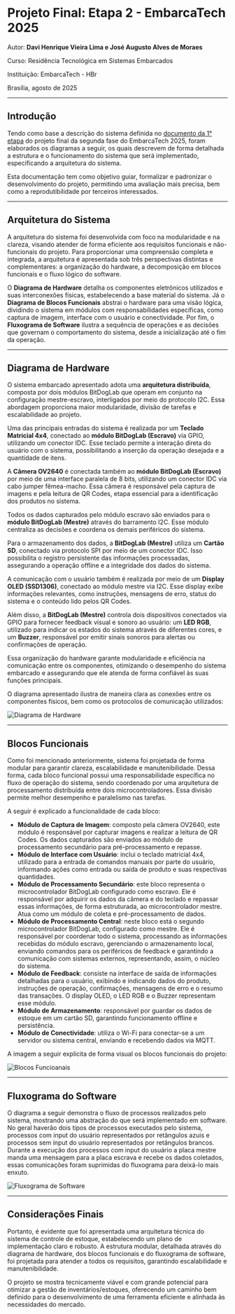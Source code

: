 # Projeto Final: Etapa 2 - EmbarcaTech 2025

Autor: **Davi Henrique Vieira Lima e José Augusto Alves de Moraes**

Curso: Residência Tecnológica em Sistemas Embarcados

Instituição: EmbarcaTech - HBr

Brasília, agosto de 2025

---

## **Introdução**

Tendo como base a descrição do sistema definida no [documento da 1° etapa](<../Etapa 1/README.md>)
do projeto final da segunda fase do EmbarcaTech 2025, foram elaborados os diagramas a seguir, os quais descrevem de forma detalhada a estrutura e o funcionamento do sistema que será implementado, especificando a arquitetura do sistema.

Esta documentação tem como objetivo guiar, formalizar e padronizar o desenvolvimento do projeto, permitindo uma avaliação mais precisa, bem como a reprodutibilidade por terceiros interessados.

---

## **Arquitetura do Sistema**
A arquitetura do sistema foi desenvolvida com foco na modularidade e na clareza, visando atender de forma eficiente aos requisitos funcionais e não-funcionais do projeto. Para proporcionar uma compreensão completa e integrada, a arquitetura é apresentada sob três perspectivas distintas e complementares: a organização do hardware, a decomposição em blocos funcionais e o fluxo lógico do software.

O **Diagrama de Hardware** detalha os componentes eletrônicos utilizados e suas interconexões físicas, estabelecendo a base material do sistema. Já o **Diagrama de Blocos Funcionais** abstrai o hardware para uma visão lógica, dividindo o sistema em módulos com responsabilidades específicas, como captura de imagem, interface com o usuário e conectividade. Por fim, o **Fluxograma de Software** ilustra a sequência de operações e as decisões que governam o comportamento do sistema, desde a inicialização até o fim da operação.

---

## **Diagrama de Hardware**
O sistema embarcado apresentado adota uma **arquitetura distribuída**, composta por dois módulos BitDogLab que operam em conjunto na configuração mestre-escravo, interligados por meio do protocolo I2C. Essa abordagem proporciona maior modularidade, divisão de tarefas e escalabilidade ao projeto.

Uma das principais entradas do sistema é realizada por um **Teclado Matricial 4x4**, conectado ao **módulo BitDogLab (Escravo)** via GPIO, utilizando um conector IDC. Esse teclado permite a interação direta do usuário com o sistema, possibilitando a inserção da operação desejada e a quantidade de itens.

A **Câmera OV2640** é conectada também ao **módulo BitDogLab (Escravo)** por meio de uma interface paralela de 8 bits, utilizando um conector IDC via cabo jumper fêmea-macho. Essa câmera é responsável pela captura de imagens e pela leitura de QR Codes, etapa essencial para a identificação dos produtos no sistema.

Todos os dados capturados pelo módulo escravo são enviados para o **módulo BitDogLab (Mestre)** através do barramento I2C. Esse módulo centraliza as decisões e coordena os demais periféricos do sistema.

Para o armazenamento dos dados, a **BitDogLab (Mestre)** utiliza um **Cartão SD**, conectado via protocolo SPI por meio de um conector IDC. Isso possibilita o registro persistente das informações processadas, assegurando a operação offline e a integridade dos dados do sistema.

A comunicação com o usuário também é realizada por meio de um **Display OLED (SSD1306)**, conectado ao módulo mestre via I2C. Esse display exibe informações relevantes, como instruções, mensagens de erro, status do sistema e o conteúdo lido pelos QR Codes.

Além disso, a **BitDogLab (Mestre)** controla dois dispositivos conectados via GPIO para fornecer feedback visual e sonoro ao usuário: um **LED RGB**, utilizado para indicar os estados do sistema através de diferentes cores, e um **Buzzer**, responsável por emitir sinais sonoros para alertas ou confirmações de operação.

Essa organização do hardware garante modularidade e eficiência na comunicação entre os componentes, otimizando o desempenho do sistema embarcado e assegurando que ele atenda de forma confiável às suas funções principais.

O diagrama apresentado ilustra de maneira clara as conexões entre os componentes físicos, bem como os protocolos de comunicação utilizados:

![Diagrama de Hardware](./imgs/Diagrama_de_Hardware.png)

---

## **Blocos Funcionais**
Como foi mencionado anteriormente, sistema foi projetada de forma modular para garantir clareza, escalabilidade e manutenibilidade. Dessa forma, cada bloco funcional possui uma responsabilidade específica no fluxo de operação do sistema, sendo coordenado por uma arquitetura de processamento distribuída entre dois microcontroladores. Essa divisão permite melhor desempenho e paralelismo nas tarefas.

A seguir é explicado a funcionalidade de cada bloco:
* **Módulo de Captura de Imagem**: composto pela câmera OV2640, este módulo é responsável por capturar imagens e realizar a leitura de QR Codes. Os dados capturados são enviados ao módulo de processamento secundário para pré-processamento e repasse.
* **Módulo de Interface com Usuário**: inclui o teclado matricial 4x4, utilizado para a entrada de comandos manuais por parte do usuário, informando ações como entrada ou saída de produto e suas respectivas quantidades.
* **Módulo de Processamento Secundário**: este bloco representa o microcontrolador BitDogLab configurado como escravo. Ele é responsável por adquirir os dados da câmera e do teclado e repassar essas informações, de forma estruturada, ao microcontrolador mestre. Atua como um módulo de coleta e pré-processamento de dados.
* **Módulo de Processamento Central**: neste bloco está o segundo microcontrolador BitDogLab, configurado como mestre. Ele é responsável por coordenar todo o sistema, processando as informações recebidas do módulo escravo, gerenciando o armazenamento local, enviando comandos para os periféricos de feedback e garantindo a comunicação com sistemas externos, representando, assim, o núcleo do sistema.
* **Módulo de Feedback**: consiste na interface de saída de informações detalhadas para o usuário, exibindo e indicando dados do produto, instruções de operação, confirmações, mensagens de erro e o resumo das transações. O display OLED, o LED RGB e o Buzzer representam esse módulo.
* **Módulo de Armazenamento**: responsável por guardar os dados de estoque em um cartão SD, garantindo funcionamento offline e persistência.
* **Módulo de Conectividade**: utiliza o Wi-Fi para conectar-se a um servidor ou sistema central, enviando e recebendo dados via MQTT.

A imagem a seguir explicita de forma visual os blocos funcionais do projeto:

![Blocos Funcioanais](./imgs/Blocos_Funcionais.png)

---

## **Fluxograma do Software**

O diagrama a seguir demonstra o fluxo de processos realizados pelo sistema, mostrando uma
abstração do que será implementado em software. No geral haverão dois tipos de processos
executados pelo sistema, processos com input do usuário representados por retângulos azuis
e processos sem input do usuário representados por retângulos brancos. Durante a execução dos
processos com input do usuário a placa mestre manda uma mensagem para a placa escrava e recebe
os dados coletados, essas comunicações foram suprimidas do fluxograma para deixá-lo mais enxuto.

![Fluxograma de Software](./imgs/Fluxograma_de_Software.png)

---

## **Considerações Finais**
Portanto, é evidente que foi apresentada uma arquitetura técnica do sistema de controle de estoque, estabelecendo um plano de implementação claro e robusto. A estrutura modular, detalhada através do diagrama de hardware, dos blocos funcionais e do fluxograma de software, foi projetada para atender a todos os requisitos, garantindo escalabilidade e manutenibilidade.

O projeto se mostra tecnicamente viável e com grande potencial para otimizar a gestão de inventários/estoques, oferecendo um caminho bem definido para o desenvolvimento de uma ferramenta eficiente e alinhada às necessidades do mercado.

